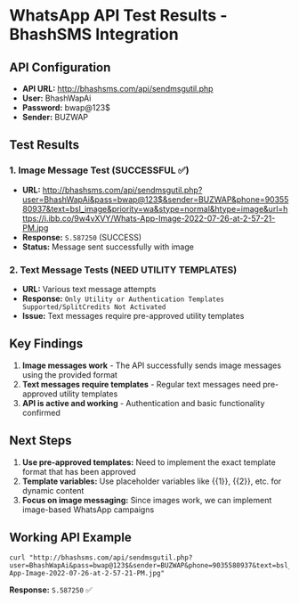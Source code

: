 # WhatsApp API Test Results - BhashSMS Integration

## API Configuration
- **API URL:** http://bhashsms.com/api/sendmsgutil.php
- **User:** BhashWapAi
- **Password:** bwap@123$
- **Sender:** BUZWAP

## Test Results

### 1. Image Message Test (SUCCESSFUL ✅)
- **URL:** http://bhashsms.com/api/sendmsgutil.php?user=BhashWapAi&pass=bwap@123$&sender=BUZWAP&phone=9035580937&text=bsl_image&priority=wa&stype=normal&htype=image&url=https://i.ibb.co/9w4vXVY/Whats-App-Image-2022-07-26-at-2-57-21-PM.jpg
- **Response:** `S.587250` (SUCCESS)
- **Status:** Message sent successfully with image

### 2. Text Message Tests (NEED UTILITY TEMPLATES)
- **URL:** Various text message attempts
- **Response:** `Only Utility or Authentication Templates Supported/SplitCredits Not Activated`
- **Issue:** Text messages require pre-approved utility templates

## Key Findings

1. **Image messages work** - The API successfully sends image messages using the provided format
2. **Text messages require templates** - Regular text messages need pre-approved utility templates
3. **API is active and working** - Authentication and basic functionality confirmed

## Next Steps

1. **Use pre-approved templates:** Need to implement the exact template format that has been approved
2. **Template variables:** Use placeholder variables like {{1}}, {{2}}, etc. for dynamic content
3. **Focus on image messaging:** Since images work, we can implement image-based WhatsApp campaigns

## Working API Example
```
curl "http://bhashsms.com/api/sendmsgutil.php?user=BhashWapAi&pass=bwap@123$&sender=BUZWAP&phone=9035580937&text=bsl_image&priority=wa&stype=normal&htype=image&url=https://i.ibb.co/9w4vXVY/Whats-App-Image-2022-07-26-at-2-57-21-PM.jpg"
```

**Response:** `S.587250` ✅